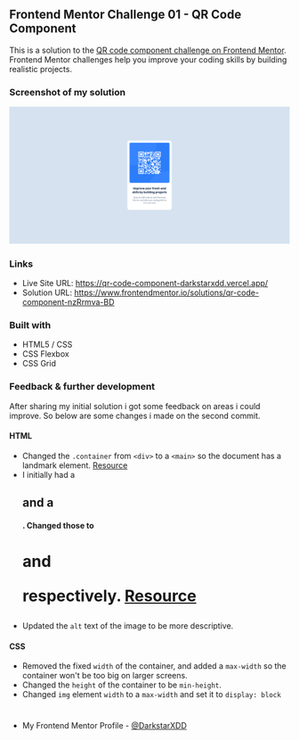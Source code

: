 ## Frontend Mentor Challenge 01 - QR Code Component

This is a solution to the [QR code component challenge on Frontend Mentor](https://www.frontendmentor.io/challenges/qr-code-component-iux_sIO_H). Frontend Mentor challenges help you improve your coding skills by building realistic projects.


### Screenshot of my solution

![](./screenshot_v2.png)


### Links

- Live Site URL: https://qr-code-component-darkstarxdd.vercel.app/
- Solution URL: https://www.frontendmentor.io/solutions/qr-code-component-nzRrmva-BD


### Built with

- HTML5 / CSS
- CSS Flexbox
- CSS Grid

### Feedback & further development
After sharing my initial solution i got some feedback on areas i could improve. So below are some changes i made on the second commit.
#### HTML
- Changed the `.container` from `<div>` to a `<main>` so the document has a landmark element. [Resource](https://dequeuniversity.com/rules/axe/4.6/landmark-one-main?application=axeAPI)
- I initially had a <h2> and a <h4>. Changed those to <h1> and <p> respectively. [Resource](https://dequeuniversity.com/rules/axe/4.6/heading-order?application=axeAPI)
- Updated the `alt` text of the image to be more descriptive.

#### CSS
- Removed the fixed `width` of the container, and added a `max-width` so the container won't be too big on larger screens.
- Changed the `height` of the container to be `min-height`.
- Changed `img` element `width` to a `max-width` and set it to `display: block`

#
- My Frontend Mentor Profile - [@DarkstarXDD](https://www.frontendmentor.io/profile/DarkstarXDD)
